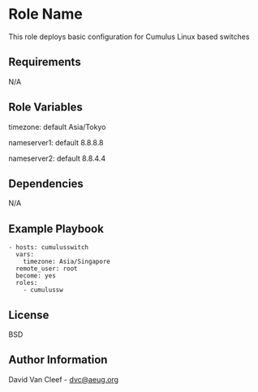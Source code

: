 Role Name
=========

This role deploys basic configuration for Cumulus Linux based switches

Requirements
------------

N/A

Role Variables
--------------

timezone: default Asia/Tokyo

nameserver1: default 8.8.8.8

nameserver2: default 8.8.4.4

Dependencies
------------

N/A

Example Playbook
----------------

    - hosts: cumulusswitch
      vars:
        timezone: Asia/Singapore
      remote_user: root
      become: yes
      roles:
        - cumulussw

License
-------

BSD

Author Information
------------------

David Van Cleef - dvc@aeug.org
